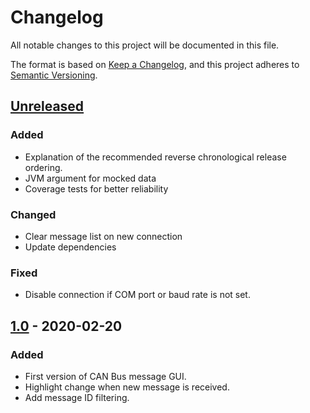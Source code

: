 # Changelog
All notable changes to this project will be documented in this file.

The format is based on [Keep a Changelog](https://keepachangelog.com/en/1.0.0/),
and this project adheres to [Semantic Versioning](https://semver.org/spec/v2.0.0.html).

## [Unreleased]

### Added
- Explanation of the recommended reverse chronological release ordering.
- JVM argument for mocked data
- Coverage tests for better reliability

### Changed
- Clear message list on new connection
- Update dependencies

### Fixed
- Disable connection if COM port or baud rate is not set.

## [1.0] - 2020-02-20
### Added
- First version of CAN Bus message GUI.
- Highlight change when new message is received.
- Add message ID filtering.

[Unreleased]: https://github.com/fligneul/CanBusChangeHighlighter-GUI/compare/v1.0...HEAD
[1.0]: https://github.com/fligneul/CanBusChangeHighlighter-GUI/releases/tag/v1.0